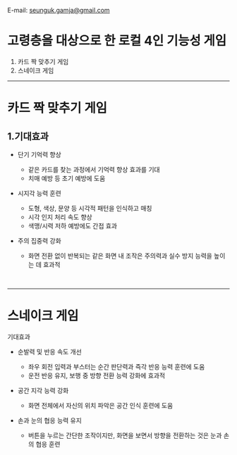 E-mail: seunguk.gamja@gmail.com

# 고령층을 대상으로 한 로컬 4인 기능성 게임
1. 카드 짝 맞추기 게임
2. 스네이크 게임

---
# 카드 짝 맞추기 게임
## 1.기대효과
- 단기 기억력 향상
  - 같은 카드를 찾는 과정에서 기억력 향상 효과를 기대
  - 치매 예방 등 초기 예방에 도움
    
- 시지각 능력 훈련
  - 도형, 색상, 문양 등 시각적 패턴을 인식하고 매칭
  - 시각 인지 처리 속도 향상
  - 색맹/시력 저하 예방에도 간접 효과
    
- 주의 집중력 강화
  - 화면 전환 없이 반복되는 같은 화면 내 조작은 주의력과 실수 방지 능력을 높이는 데 효과적

<br>


---
# 스네이크 게임
기대효과
- 순발력 및 반응 속도 개선
  - 좌우 회전 입력과 부스터는 순간 판단력과 즉각 반응 능력 훈련에 도움
  - 운전 반응 유지, 보행 중 방향 전환 능력 강화에 효과적
 
- 공간 지각 능력 강화
  - 화면 전체에서 자신의 위치 파악은 공간 인식 훈련에 도움

- 손과 눈의 협응 능력 유지
  - 버튼을 누르는 간단한 조작이지만, 화면을 보면서 방향을 전환하는 것은 눈과 손의 협응 훈련

<br>

